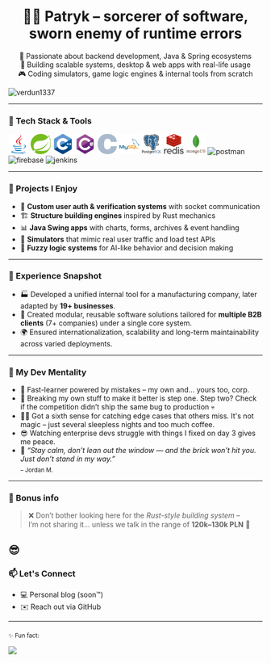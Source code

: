 <h1 align="center">🧙‍♂️ Patryk – sorcerer of software, sworn enemy of runtime errors</h1>

<p align="center">
🎯 Passionate about backend development, Java & Spring ecosystems<br/>
🧠 Building scalable systems, desktop & web apps with real-life usage<br/>
🎮 Coding simulators, game logic engines & internal tools from scratch
</p>

<p align="left">
<img src="https://komarev.com/ghpvc/?username=verdun1337&label=Profile%20views&color=0e75b6&style=flat" alt="verdun1337" />
</p>

---

### 🚀 Tech Stack & Tools

<p align="left">
  <!-- Languages -->
  <img src="https://raw.githubusercontent.com/devicons/devicon/master/icons/java/java-original.svg" alt="java" width="40" height="40"/>
  <img src="https://raw.githubusercontent.com/devicons/devicon/master/icons/spring/spring-original.svg" alt="spring" width="40" height="40"/>
  <img src="https://raw.githubusercontent.com/devicons/devicon/master/icons/cplusplus/cplusplus-original.svg" alt="cplusplus" width="40" height="40"/>
  <img src="https://raw.githubusercontent.com/devicons/devicon/master/icons/csharp/csharp-original.svg" alt="csharp" width="40" height="40"/>
  <img src="https://raw.githubusercontent.com/devicons/devicon/master/icons/c/c-original.svg" alt="c" width="40" height="40"/>
  
  <!-- Databases -->
  <img src="https://raw.githubusercontent.com/devicons/devicon/master/icons/mysql/mysql-original-wordmark.svg" alt="mysql" width="40" height="40"/>
  <img src="https://raw.githubusercontent.com/devicons/devicon/master/icons/postgresql/postgresql-original-wordmark.svg" alt="postgresql" width="40" height="40"/>
  <img src="https://raw.githubusercontent.com/devicons/devicon/master/icons/redis/redis-original-wordmark.svg" alt="redis" width="40" height="40"/>
  <img src="https://raw.githubusercontent.com/devicons/devicon/master/icons/mongodb/mongodb-original-wordmark.svg" alt="mongodb" width="40" height="40"/>

  <!-- Tools -->
  <img src="https://www.vectorlogo.zone/logos/getpostman/getpostman-icon.svg" alt="postman" width="40" height="40"/>
  <img src="https://www.vectorlogo.zone/logos/firebase/firebase-icon.svg" alt="firebase" width="40" height="40"/>
  <img src="https://www.vectorlogo.zone/logos/jenkins/jenkins-icon.svg" alt="jenkins" width="40" height="40"/>
</p>

---

### 🧩 Projects I Enjoy

- 🔐 **Custom user auth & verification systems** with socket communication
- 🏗️ **Structure building engines** inspired by Rust mechanics
- 📊 **Java Swing apps** with charts, forms, archives & event handling
- 🔄 **Simulators** that mimic real user traffic and load test APIs
- 🧠 **Fuzzy logic systems** for AI-like behavior and decision making

---

### 💼 Experience Snapshot

- 🏭 Developed a unified internal tool for a manufacturing company, later adapted by **19+ businesses**.
- 🔁 Created modular, reusable software solutions tailored for **multiple B2B clients** (7+ companies) under a single core system.
- 🌍 Ensured internationalization, scalability and long-term maintainability across varied deployments.

---

### 💭 My Dev Mentality

- 🧠 Fast-learner powered by mistakes – my own and... yours too, corp.
- 🧪 Breaking my own stuff to make it better is step one. Step two? Check if the competition didn’t ship the same bug to production 💀
- 🕵️‍♀️ Got a sixth sense for catching edge cases that others miss. It's not magic – just several sleepless nights and too much coffee.
- 😎 Watching enterprise devs struggle with things I fixed on day 3 gives me peace.
- 🧱 *“Stay calm, don’t lean out the window — and the brick won’t hit you. Just don’t stand in my way.”*  
  <sub>– Jordan M.</sub>

---


### 🧱 Bonus info

> ❌ Don’t bother looking here for the *Rust-style building system* –  
> I’m not sharing it... unless we talk in the range of **120k–130k PLN** 💸

😎
---

### 📫 Let's Connect

- 💻 Personal blog (soon™)
- ✉️ Reach out via GitHub

---

<sub>✨ Fun fact:</sub> <br/>
<p align="left">
  <img src="https://media3.giphy.com/media/aUovxH8Vf9qDu/giphy.gif" width="300"/>
</p>
